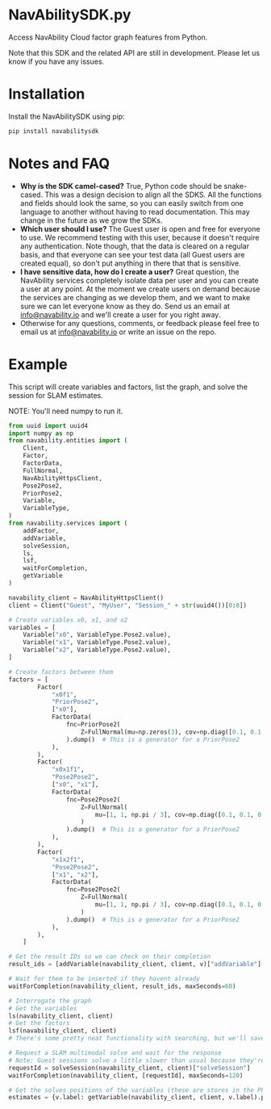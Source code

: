 # NavAbilitySDK.py
Access NavAbility Cloud factor graph features from Python.

Note that this SDK and the related API are still in development. Please let us know if you have any issues.

# Installation

Install the NavAbilitySDK using pip:

```bash
pip install navabilitysdk
```

# Notes and FAQ

- **Why is the SDK camel-cased?** True, Python code should be snake-cased. This was a design decision to align all the SDKS. All the functions and fields should look the same, so you can easily switch from one language to another without having to read documentation. This may change in the future as we grow the SDKs.
- **Which user should I use?** The Guest user is open and free for everyone to use. We recommend testing with this user, because it doesn't require any authentication. Note though, that the data is cleared on a regular basis, and that everyone can see your test data (all Guest users are created equal), so don't put anything in there that that is sensitive.
- **I have sensitive data, how do I create a user?** Great question, the NavAbility services completely isolate data per user and you can create a user at any point. At the moment we create users on demand because the services are changing as we develop them, and we want to make sure we can let everyone know as they do. Send us an email at [info@navability.io](mailto:info@navability.io) and we'll create a user for you right away.
- Otherwise for any questions, comments, or feedback please feel free to email us at [info@navability.io](mailto:info@navability.io) or write an issue on the repo.  
# Example

This script will create variables and factors, list the graph, and solve the session for SLAM estimates.

NOTE: You'll need numpy to run it.

```python
from uuid import uuid4
import numpy as np
from navability.entities import (
    Client,
    Factor,
    FactorData,
    FullNormal,
    NavAbilityHttpsClient,
    Pose2Pose2,
    PriorPose2,
    Variable,
    VariableType,
)
from navability.services import (
    addFactor,
    addVariable,
    solveSession,
    ls,
    lsf,
    waitForCompletion,
    getVariable
)

navability_client = NavAbilityHttpsClient()
client = Client("Guest", "MyUser", "Session_" + str(uuid4())[0:8])

# Create variables x0, x1, and x2
variables = [
    Variable("x0", VariableType.Pose2.value),
    Variable("x1", VariableType.Pose2.value),
    Variable("x2", VariableType.Pose2.value),
]

# Create factors between them
factors = [
        Factor(
            "x0f1",
            "PriorPose2",
            ["x0"],
            FactorData(
                fnc=PriorPose2(
                    Z=FullNormal(mu=np.zeros(3), cov=np.diag([0.1, 0.1, 0.1]))
                ).dump()  # This is a generator for a PriorPose2
            ),
        ),
        Factor(
            "x0x1f1",
            "Pose2Pose2",
            ["x0", "x1"],
            FactorData(
                fnc=Pose2Pose2(
                    Z=FullNormal(
                        mu=[1, 1, np.pi / 3], cov=np.diag([0.1, 0.1, 0.1])
                    )
                ).dump()  # This is a generator for a PriorPose2
            ),
        ),
        Factor(
            "x1x2f1",
            "Pose2Pose2",
            ["x1", "x2"],
            FactorData(
                fnc=Pose2Pose2(
                    Z=FullNormal(
                        mu=[1, 1, np.pi / 3], cov=np.diag([0.1, 0.1, 0.1])
                    )
                ).dump()  # This is a generator for a PriorPose2
            ),
        ),
    ]

# Get the result IDs so we can check on their completion
result_ids = [addVariable(navability_client, client, v)["addVariable"] for v in variables] + [addFactor(navability_client, client, f)["addFactor"] for f in factors]

# Wait for them to be inserted if they havent already
waitForCompletion(navability_client, result_ids, maxSeconds=60)

# Interrogate the graph
# Get the variables
ls(navability_client, client)
# Get the factors
lsf(navability_client, client)
# There's some pretty neat functionality with searching, but we'll save that for more comprehensive tutorials

# Request a SLAM multimodal solve and wait for the response
# Note: Guest sessions solve a little slower than usual because they're using some small hardware we put down for community use. Feel free to reach out if you want faster solving.
requestId = solveSession(navability_client, client)["solveSession"]
waitForCompletion(navability_client, [requestId], maxSeconds=120)

# Get the solves positions of the variables (these are stores in the PPEs structure)
estimates = {v.label: getVariable(navability_client, client, v.label).ppes['default'].suggested for v in variables}
```
